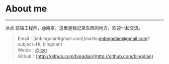 # About me

----------------

冰点 前端工程师，@南京，这里是我记录东西的地方，欢迎一起交流。

> Email：[imbingdian#gmail.com](mailto:imbingdian@gmail.com?subject=Hi, bingdian) <br />
> Weibo：[@icer](http://weibo.com/wlog)<br />
> Github：[http://github.com/bingdian](http://github.com/bingdian)
